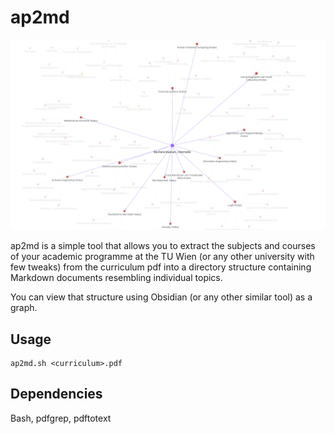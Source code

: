 # ap2md

![](./img_obsidian_example.png "asdf")

ap2md is a simple tool that allows you to extract the subjects and courses of your 
academic programme at the TU Wien (or any other university with few tweaks) from the
curriculum pdf into a directory structure containing Markdown documents resembling 
individual topics.

You can view that structure using Obsidian (or any other similar tool) as a graph.

## Usage
```
ap2md.sh <curriculum>.pdf
```

## Dependencies
Bash, pdfgrep, pdftotext
